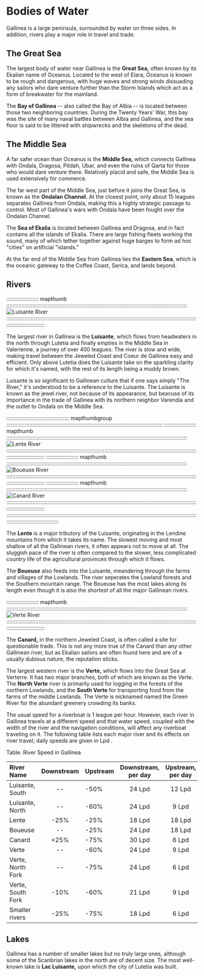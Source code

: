 # Bodies of Water

Gallinea is a large peninsula, surrounded by water on three sides. In addition, rivers play a major
role in travel and trade.

## The Great Sea

The largest body of water near Gallinea is the **Great Sea,** often known by its Ekalian name of Oceanus.
Located to the west of Elara, Oceanus is known to be rough and dangerous, with huge waves and strong
winds dissuading any sailors who dare venture further than the Storm Islands which act as a form of
breakwater for the mainland.

The **Bay of Gallinea** -- also called the Bay of Albia -- is located between those two neighboring
countries. During the Twenty Years' War, this bay was the site of many naval battles between
Albia and Gallinea, and the sea floor is said to be littered with shipwrecks and the skeletons of
the dead.

## The Middle Sea

A far safer ocean than Oceanus is the **Middle Sea,** which connects Gallinea with Ondala, Dragosa, Pitdah,
Ubar, and even the ruins of Qarta for those who would dare venture there. Relatively placid and safe, 
the Middle Sea is used extensively for commerce.

The far west part of the Middle Sea, just before it joins the Great Sea, is known as the **Ondalan Channel.** At the closest point, only about 15 leagues separates Gallinea from Ondala, making this a highly strategic passage to control. Most of Gallinea's wars with Ondala have been fought over the Ondalan Channel.

The **Sea of Ekalia** is located between Gallinea and Dragosa, and in fact contains all the islands of Ekalia.  There are large fishing fleets working the sound, many of which tether together against huge barges to form ad hoc "cities" on artificial "islands."

At the far end of the Middle Sea from Gallinea lies the **Eastern Sea**, which is the oceanic gateway to the Coffee Coast, Serica, and lands beyond.

## Rivers

::::::::::::::::::::: mapthumb ::::::::::::::::::::::::::::::::::::::::::::::::::::::::::::::::::::::::::::::::::::::::::::::::::::::::::::::::::::::
![Luisante River](assets/Maps/Thumb/luisante-river.jpg "Luisante River")
:::::::::::::::::::::::::::::::::::::::::::::::::::::::::::::::::::::::::::::::::::::::::::::::::::::::::::::::::::::::::::::::::::::::::::::::::::::

The largest river in Gallinea is the **Luisante**, which flows from headwaters in the north through Lutetia
and finally empties in the Middle Sea in Valerienne, a journey of over 400 leagues. The river is slow
and wide, making travel between the Jeweled Coast and Coeur de Gallinea easy and efficient. Only
above Lutetia does the Luisante take on the sparkling clarity for which it's named, with the rest of
its length being a muddy brown. 

Luisante is so significant to Gallinean culture that if one says simply "The River," it's understood to 
be a reference to the Luisante. The Luisante is known as the jewel river, not because of its appearance, 
but beacuse of its importance in the trade of Gallinea with its northern neighbor Varendia and the 
outlet to Ondala on the Middle Sea. 

::::::::::::::::::::::::::::::::::::::::: mapthumbgroup ::::::::::::::::::::::::::::::::::::::::::::::::::::::::::::::::::::::::::::::::::::::::::::::::::::::
::::::::::::::::::::: mapthumb ::::::::::::::::::::::::::::::::::::::::::::::::::::::::::::::::::::::::::::::::::::::::::::::::::::::::::::::::::::::
![Lente River](assets/Maps/Thumb/lente-river.jpg "Lente River")
:::::::::::::::::::::::::::::::::::::::::::::::::::::::::::::::::::::::::::::::::::::::::::::::::::::::::::::::::::::::::::::::::::::::::::::::::::::
::::::::::::::::::::: mapthumb ::::::::::::::::::::::::::::::::::::::::::::::::::::::::::::::::::::::::::::::::::::::::::::::::::::::::::::::::::::::
![Boueuse River](assets/Maps/Thumb/boueuse-river.jpg "Boueuse River")
:::::::::::::::::::::::::::::::::::::::::::::::::::::::::::::::::::::::::::::::::::::::::::::::::::::::::::::::::::::::::::::::::::::::::::::::::::::
::::::::::::::::::::: mapthumb ::::::::::::::::::::::::::::::::::::::::::::::::::::::::::::::::::::::::::::::::::::::::::::::::::::::::::::::::::::::
![Canard River](assets/Maps/Thumb/canard-river.jpg "Canard River")
:::::::::::::::::::::::::::::::::::::::::::::::::::::::::::::::::::::::::::::::::::::::::::::::::::::::::::::::::::::::::::::::::::::::::::::::::::::
::::::::::::::::::::::::::::::::::::::::::::::::::::::::::::::::::::::::::::::::::::::::::::::::::::::::::::::::::::::::::::::::::::::::::::::::::::::::::::::

The **Lente** is a major tributory of the Luisante, originating in the Lendine mountains from which it takes its name.  The slowest moving and most shallow of all the Gallinean rivers, it often appears not to move at all.  The sluggish pace of the river is often compared to the slower, less complicated country life of the agricultural provinces through which it flows.

The **Boueuse** also feeds into the Luisante, meandering through the farms and villages of the Lowlands.  The river seperates the Lowland forests and the Southern mountain range.  The Boueuse has the most lakes along its length even though it is also the shortest of all the major Gallinean rivers.

::::::::::::::::::::: mapthumb ::::::::::::::::::::::::::::::::::::::::::::::::::::::::::::::::::::::::::::::::::::::::::::::::::::::::::::::::::::::
![Verte River](assets/Maps/Thumb/verte-river.jpg "Verte River")
:::::::::::::::::::::::::::::::::::::::::::::::::::::::::::::::::::::::::::::::::::::::::::::::::::::::::::::::::::::::::::::::::::::::::::::::::::::

The **Canard,** in the northern Jeweled Coast, is often called a site for questionable trade.  This is not any more true of the Canard than any other Gallinean river, but as Ekalian sailors are often found here and are of a usually dubious nature, the reputation sticks.

The largest western river is the **Verte,** which flows into the Great Sea at Verterre. It has two major branches,
both of which are known as the Verte. The **North Verte** river is primarily used for logging in the
forests of the northern Lowlands, and the **South Verte** for transporting food from the farms of the
middle Lowlands. The Verte is nicknamed named the Green River for the abundant greenery crowding its banks.

The usual speed for a riverboat is 1 league per hour. However, each river in Gallinea travels at a different 
speed and that water speed, coupled with the width of
the river and the navigation conditions, will affect any riverboat traveling on it. The following table lists
each major river and its effects on river travel; daily speeds are given in Lpd            .

Table: River Speed in Gallinea

| River Name           | Downstream | Upstream  | Downstream, per day | Upstream, per day  |
| :------------------- | :--------: | :-------- | :-----------------: | :----------------: |
| Luisante, South      | --         | -50%      | 24 Lpd              | 12 Lpd             | 
| Luisante, North      | --         | -60%      | 24 Lpd              |  9 Lpd             |
| Lente                | -25%       | -25%      | 18 Lpd              | 18 Lpd             |
| Boueuse              | --         | -25%      | 24 Lpd              | 18 Lpd             |
| Canard               | +25%       | -75%      | 30 Lpd              |  6 Lpd             |
| Verte                | --         | -60%      | 24 Lpd              |  9 Lpd             |
| Verte, North Fork    | --         | -75%      | 24 Lpd              |  6 Lpd             |
| Verte, South Fork    | -10%       | -60%      | 21 Lpd              |  9 Lpd             |
| Smaller rivers       | -25%       | -75%      | 18 Lpd              |  6 Lpd             |

## Lakes

Gallinea has a number of smaller lakes but no truly large ones, although some of the Scanbrian lakes
in the north are of decent size. The most well-known lake is **Lac Luisante,** upon which the city of 
Lutetia was built.




